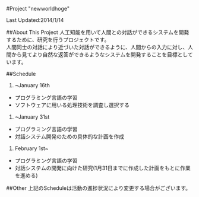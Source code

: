 #Project "newworldhoge"

Last Updated:2014/1/14

##About This Project
人工知能を用いて人間との対話ができるシステムを開発するために、研究を行うプロジェクトです。  
人間同士の対話により近づいた対話ができるように、人間からの入力に対し、人間から見てより自然な返答ができるようなシステムを開発することを目標としています。  


##Schedule
1. ~January 16th
 - プログラミング言語の学習
 - ソフトウェアに用いる処理技術を調査し選択する
1. ~January 31st
 - プログラミング言語の学習
 - 対話システム開発のための具体的な計画を作成
1. February 1st~
 - プログラミング言語の学習
 - 対話システムの開発に向けた研究(1月31日までに作成した計画をもとに作業を進める)

##Other
上記のScheduleは活動の進捗状況により変更する場合がございます。  
